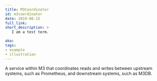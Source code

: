 ```yaml
---
title: M3Coordinator
id: m3coordinator
date: 2019-06-15
full_link: 
short_description: >
   I am a test term.

aka: 
tags:
- example
- illustration
---
```


A service within M3 that coordinates reads and writes between upstream systems, such as Prometheus, and downstream systems, such as M3DB.